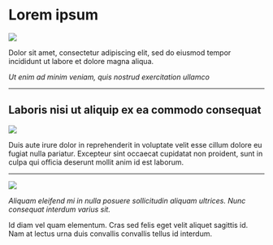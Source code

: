 <div class='headline'><h1>Lorem ipsum</h1> </div>

<div class='sample'><img src='https://photographycourse.net/wp-content/uploads/2020/02/Portrait-vs-Landscape-Featured-Image-3.jpg'></div>

Dolor sit amet, consectetur adipiscing elit, sed do eiusmod tempor incididunt ut labore et dolore
magna aliqua.

*Ut enim ad minim veniam, quis nostrud exercitation ullamco*

---

## Laboris nisi ut aliquip ex ea commodo consequat

<div class="animate__animated animate__fadeInLeft animate__delay-.5s"><img src='https://lh3.googleusercontent.com/4mVNVUybMXXJ5k-PuXHwqwBFDLUZbAuSxa7xcypndKhFZ9RPEGVcoXpU9mLQL6lGg3z3Cvp5pJFWDXwKiYDPWOH9zQ=w640-h400-e365-rj-sc0x00ffffff'></div>

Duis aute irure dolor in reprehenderit in voluptate velit esse cillum dolore eu fugiat nulla pariatur. Excepteur sint occaecat cupidatat non proident, sunt in culpa qui officia deserunt mollit anim id est laborum.

---

<div class='sample'><img src='https://learn.zoner.com/wp-content/uploads/2018/08/landscape-photography-at-every-hour-part-ii-photographing-landscapes-in-rain-or-shine.jpg'></div>

*Aliquam eleifend mi in nulla posuere sollicitudin aliquam ultrices. Nunc consequat interdum varius sit.*

Id diam vel quam elementum. Cras sed felis eget velit aliquet sagittis id. Nam at lectus urna duis convallis convallis tellus id interdum.
